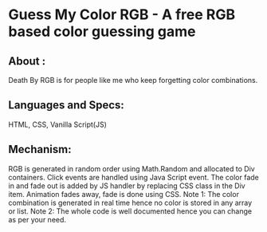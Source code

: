 # Guess My Color RGB - A free RGB based color guessing game

## About : 
Death By RGB is for people like me who keep forgetting color combinations.

## Languages and Specs: 
HTML, CSS, Vanilla Script(JS)

## Mechanism:
RGB is generated in random order using Math.Random and allocated to Div containers.
Click events are handled using Java Script event.
The color fade in and fade out is added by JS handler by replacing CSS class in the Div item.
Animation fades away, fade is done using CSS. Note 1: The color combination is generated in real time hence no color is stored in any array or list. Note 2: The whole code is well documented hence you can change as per your need.
